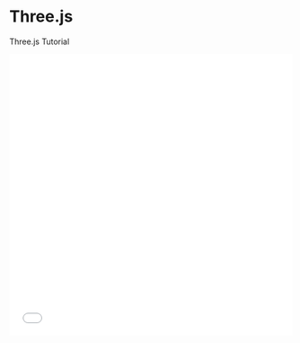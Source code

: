 # Three.js
 Three.js Tutorial

<iframe src="www.google.com" frameborder="0" scrolling="no" width="100%" height="500"></iframe>

